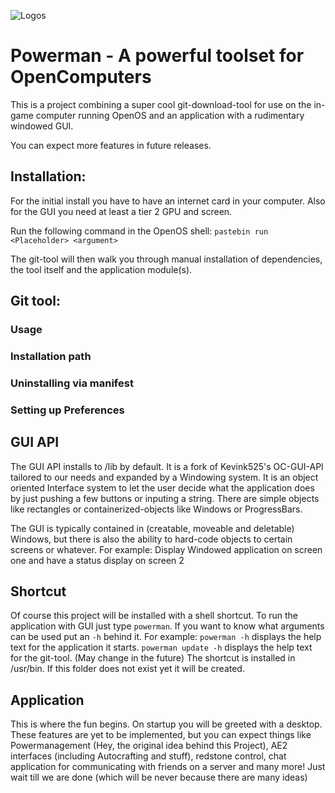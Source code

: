 
![Logo](https://zersafter-inc.de/powerman/banner.png)s


# Powerman - A powerful toolset for OpenComputers

This is a project combining a super cool git-download-tool for use on the in-game computer running OpenOS and an application with a rudimentary windowed GUI.

You can expect more features in future releases.


## Installation:
For the initial install you have to have an internet card in your computer. Also for the GUI you need at least a tier 2 GPU and screen.

Run the following command in the OpenOS shell:
`pastebin run <Placeholder> <argument>`

The git-tool will then walk you through manual installation of dependencies, the tool itself and the application module(s).

## Git tool:
<To be filled out>

### Usage

### Installation path

### Uninstalling via manifest

### Setting up Preferences

## GUI API
The GUI API installs to /lib by default. It is a fork of Kevink525's OC-GUI-API tailored to our needs and expanded by a Windowing system.
It is an object oriented Interface system to let the user decide what the application does by just pushing a few buttons or inputing a string. There are simple objects like rectangles or containerized-objects like Windows or ProgressBars.

The GUI is typically contained in (creatable, moveable and deletable) Windows, but there is also the ability to hard-code objects to certain screens or whatever.
For example: Display Windowed application on screen one and have a status display on screen 2

## Shortcut
Of course this project will be installed with a shell shortcut. To run the application with GUI just type `powerman`.
If you want to know what arguments can be used put an `-h` behind it.
For example:
`powerman -h` displays the help text for the application it starts.
`powerman update -h` displays the help text for the git-tool. (May change in the future)
The shortcut is installed in /usr/bin. If this folder does not exist yet it will be created.

## Application
This is where the fun begins. On startup you will be greeted with a desktop.
These features are yet to be implemented, but you can expect things like Powermanagement (Hey, the original idea behind this Project), AE2 interfaces (including Autocrafting and stuff), redstone control, chat application for communicating with friends on a server and many more! Just wait till we are done (which will be never because there are many ideas)
